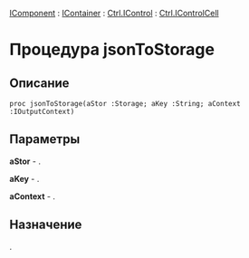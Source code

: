﻿---
Link: Com.Ctrl.IControlCell.@jsonToStorage
---

[IComponent](topic:Com.Custom.ComClasses.IComponent.Default) :
[IContainer](topic:Com.Custom.ComClasses.IContainer.Default) :
[Ctrl.IControl](topic:Com.Custom.ComClasses.Ctrl.IControl.Default) :
[Ctrl.IControlCell](Default)

# Процедура jsonToStorage

## Описание

    proc jsonToStorage(aStor :Storage; aKey :String; aContext :IOutputContext)

## Параметры

**aStor** - .

**aKey** - .

**aContext** - .

## Назначение

.



